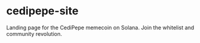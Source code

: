 # cedipepe-site
Landing page for the CediPepe memecoin on Solana. Join the whitelist and community revolution.
